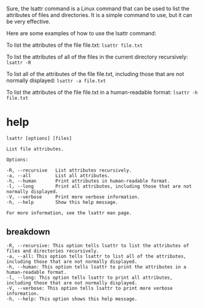 # 

Sure, the lsattr command is a Linux command that can be used to list the attributes of files and directories. It is a simple command to use, but it can be very effective.

Here are some examples of how to use the lsattr command:

To list the attributes of the file file.txt:
`lsattr file.txt`

To list the attributes of all of the files in the current directory recursively:
`lsattr -R`

To list all of the attributes of the file file.txt, including those that are not normally displayed:
`lsattr -a file.txt`

To list the attributes of the file file.txt in a human-readable format:
`lsattr -h file.txt`

# help 

```
lsattr [options] [files]

List file attributes.

Options:

-R, --recursive   List attributes recursively.
-a, --all         List all attributes.
-h, --human       Print attributes in human-readable format.
-l, --long        Print all attributes, including those that are not normally displayed.
-V, --verbose     Print more verbose information.
-h, --help        Show this help message.

For more information, see the lsattr man page.
```

## breakdown
```
-R, --recursive: This option tells lsattr to list the attributes of files and directories recursively.
-a, --all: This option tells lsattr to list all of the attributes, including those that are not normally displayed.
-h, --human: This option tells lsattr to print the attributes in a human-readable format.
-l, --long: This option tells lsattr to print all attributes, including those that are not normally displayed.
-V, --verbose: This option tells lsattr to print more verbose information.
-h, --help: This option shows this help message.
```
